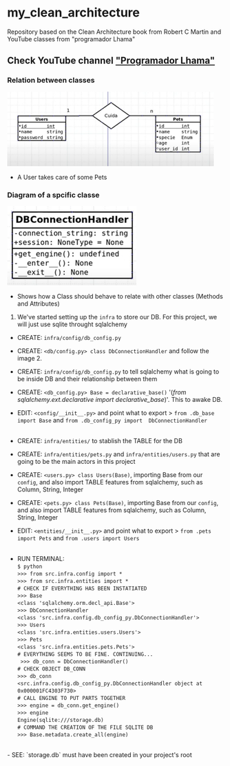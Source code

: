 # my_clean_architecture
Repository based on the Clean Architecture book from Robert C Martin and YouTube classes from "programador Lhama"

## Check YouTube channel ["Programador Lhama"](https://www.youtube.com/watch?v=YAMgtR3aCuY&list=PLAgbpJQADBGJmTxeRZKWvdJAoJj8_x3si&index=1)

### Relation between classes<br>
<img src="images/relacao_usuario_pets.png" alt="relationship_classes" width="480" height=""><br>
- A User takes care of some Pets<br>
### Diagram of a spcific classe<br>
<img src="images/diagram_class.png" alt="class_diagram" width="300" height=""><br>
- Shows how a Class should behave to relate with other classes (Methods and Attributes)<br>
1. We've started setting up the `infra` to store our DB. For this project, we will just use sqlite throught sqlalchemy<br>
- CREATE: `infra/config/db_config.py`
- CREATE: `<db/config.py> class DbConnectionHandler` and follow the image 2.<br>
- CREATE: `infra/config/db_config.py` to tell sqlalchemy what is going to be inside DB and their relationship between them<br>
- CREATE: `<db_config.py> Base = declarative_base()` '(_from sqlalchemy.ext.declarative import declarative_base_)'.
This to awake DB.<br>
- EDIT: `<config/__init__.py>` and point what to export > `from .db_base import Base` and `from .db_config_py import 
DbConnectionHandler`<br><br>

- CREATE: `infra/entities/` to stablish the TABLE for the DB<br>
- CREATE: `infra/entities/pets.py` and `infra/entities/users.py` that are going to be the main actors in this project<br>
- CREATE: `<users.py> class Users(Base)`, importing Base from our `config`, and also import TABLE features from sqlalchemy,
such as Column, String, Integer<br>
- CREATE: `<pets.py> class Pets(Base)`, importing Base from our `config`, and also import TABLE features from sqlalchemy,
such as Column, String, Integer<br>
- EDIT: `<entities/__init__.py>` and point what to export > `from .pets import Pets` and `from .users import Users`<br><br>

- RUN TERMINAL:<br>
`$ python`<br> `>>> from src.infra.config import *` <br>`>>> from src.infra.entities import *` <br>
`# CHECK IF EVERYTHING HAS BEEN INSTATIATED`<br>
`>>> Base` <br> `<class 'sqlalchemy.orm.decl_api.Base'>` <br>
`>>> DbConnectionHandler` <br> `<class 'src.infra.config.db_config_py.DbConnectionHandler'>` <br>
`>>> Users`<br>`<class 'src.infra.entities.users.Users'>`<br>
`>>> Pets`<br>`<class 'src.infra.entities.pets.Pets'>`<br>
`# EVERYTHING SEEMS TO BE FINE. CONTINUING...`<br>
` >>> db_conn = DbConnectionHandler()`<br>
`# CHECK OBJECT DB_CONN`<br>
`>>> db_conn` <br> `<src.infra.config.db_config_py.DbConnectionHandler object at 0x000001FC4303F730>`<br>
`# CALL ENGINE TO PUT PARTS TOGETHER`<br>
`>>> engine = db_conn.get_engine()`<br> `>>> engine`<br> 
`Engine(sqlite:///storage.db)`<br>
`# COMMAND THE CREATION OF THE FILE SQLITE DB`<br>
`>>> Base.metadata.create_all(engine)`<br>
<br>
- SEE: `storage.db` must have been created in your project's root
